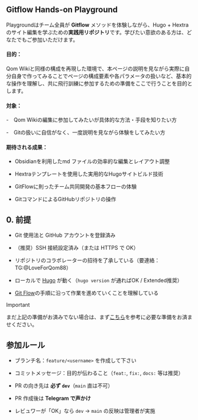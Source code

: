 ## Gitflow Hands-on Playground


Playgroundはチーム全員が **Gitflow** メソッドを体験しながら、Hugo + Hextra のサイト編集を学ぶための**実践用リポジトリ**です。学びたい意欲のある方は、どなたでもご参加いただけます。


#### 目的：
Qom Wikiと同様の構成を再現した環境で、本ページの説明を見ながら実際に自分自身で作ってみることでページの構成要素や各パラメータの扱いなど、基本的な操作を理解し、共に飛行訓練に参加するための準備をここで行うことを目的とします。

#### 対象：
-　Qom Wikiの編集に参加してみたいが具体的な方法・手段を知りたい方

-　Gitの扱いに自信がなく、一度説明を見ながら体験をしてみたい方

#### 期待される成果：
- Obsidianを利用したmd ファイルの効率的な編集とレイアウト調整

- Hextraテンプレートを使用した実用的なHugoサイトビルド技術

- GitFlowに則ったチーム共同開発の基本フローの体験

- GitコマンドによるGitHubリポジトリの操作

## 0. 前提

- Git 使用法と GitHub アカウントを登録済み

- （推奨）SSH 接続設定済み（または HTTPS で OK）

- リポジトリのコラボレーターの招待を了承している（要連絡：TG:@LoveForQom88）

- ローカルで [Hugo](https://gohugo.io/getting-started/quick-start/) が動く（`hugo version` が通ればOK / Extended推奨）

- [Git Flow](/docs/references/git/gitflow)の手順に沿って作業を進めていくことを理解している

> [!important]
> まだ上記の準備がお済みでない場合は、まず[こちら](https://qom.wiki/docs/creators/gitguide/)を参考に必要な準備をお済ませください。



## 参加ルール

- ブランチ名：`feature/<username>` を作成して下さい
    
- コミットメッセージ：目的が伝わること（`feat:`, `fix:`, `docs:` 等は推奨）
    
- PR の向き先は **必ず `dev`**（`main` 直は不可）
    
- PR 作成後は **Telegram で声かけ**
    
- レビュワーが「OK」なら `dev` → `main` の反映は管理者が実施
    